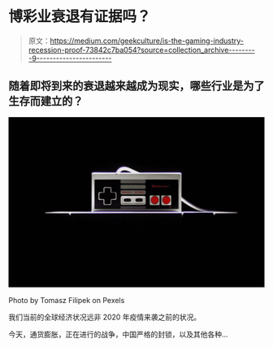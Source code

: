 # 博彩业衰退有证据吗？

> 原文：<https://medium.com/geekculture/is-the-gaming-industry-recession-proof-73842c7ba054?source=collection_archive---------9----------------------->

## 随着即将到来的衰退越来越成为现实，哪些行业是为了生存而建立的？

![](img/d66a55f21a4570e81491e2f0ee0e9fa4.png)

Photo by Tomasz Filipek on Pexels

我们当前的全球经济状况远非 2020 年疫情来袭之前的状况。

今天，通货膨胀，正在进行的战争，中国严格的封锁，以及其他各种…